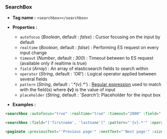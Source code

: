 ### SearchBox

- **Tag name :** `<searchbox></searchbox>`
- **Properties :**
  - `autofocus` (_Boolean_, default : _false_) :  Cursor focusing on the input by default
  - `realtime` (_Boolean_, default : _false_) : Performing ES request on every input change 
  - `timeout` (_Number_, default : _300_) : Timeout between to ES request (available only if realtime is true)
  - `field` (_Array_) :  An array of elasticsearch fields to search within
  - `operator` (_String_, default : _'OR'_) : Logical operator applied between several fields
  - `pattern` (_String_, default : _'.\*{v}.\*'_) : [Regular expression](https://www.elastic.co/guide/en/elasticsearch/reference/current/query-dsl-regexp-query.html "Elasticsearch Regexp Query reference") used to match with the field(s) where **{v}** is the value of input
  - `placeholder` (_String_, default : _'Search'_):  Placeholder for the input box
  
- **Examples :**

```html
<searchbox :autofocus="true" :realtime="true" :timeout="2000" :field="'firstname'" :placeholder="'Search by firstname'"></searchbox>

<searchbox :field="['firstname', 'lastname']" :pattern="'{v}.*'" :operator="'AND'" :placeholder="'Search by firstname and lastname (prefix)'"></searchbox>
```

```html
<paginate :previousText="'Previous page'" :nextText="'Next page'" :size="10"></paginate>
```

